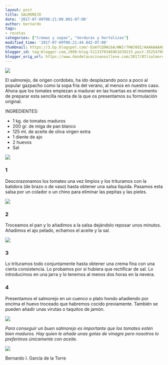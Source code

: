 ```yaml
---
layout: post
title: SALMOREJO
date: '2017-07-09T06:21:00.001-07:00'
author: bernardo
tags:
- recetas
categories: ["Cremas y sopas", "Verduras y hortalizas"]
modified_time: '2017-07-09T06:21:44.042-07:00'
thumbnail: https://3.bp.blogspot.com/-Eom7CQ9Wi6A/WWIr7HWJ0OI/AAAAAAAADuM/F1azAxes4_Q615rTzz3ZZPyV7Lk4u139wCLcBGAs/s72-c/00.JPG
blogger_id: tag:blogger.com,1999:blog-5113370346961639215.post-3525470818166756554
blogger_orig_url: https://www.dondelacocinanoslleve.com/2017/07/salmorejo.html
---
```


![](https://3.bp.blogspot.com/-Eom7CQ9Wi6A/WWIr7HWJ0OI/AAAAAAAADuM/F1azAxes4_Q615rTzz3ZZPyV7Lk4u139wCLcBGAs/s400/00.JPG)

  
El salmorejo, de origen cordobés, ha ido desplazando poco a poco al popular gazpacho como la sopa fría del verano, al menos en nuestro caso. Ahora que los tomates empiezan a madurar en las huertas es el momento de preparar esta sencilla receta de la que os presentamos su formulación original.  

INGREDIENTES:
* 1 kg. de tomates maduros
* 200 gr. de miga de pan blanco
* 125 ml. de aceite de oliva virgen extra
* 1 diente de ajo
* 2 huevos
* Sal  

![](https://2.bp.blogspot.com/-Jm4s1ACiUyQ/WWIsR86KdZI/AAAAAAAADuQ/BsAgXbqV6cgoN8nDnXQQl_eQXGV3BK5mgCLcBGAs/s320/01.JPG)

  

### 1

Descorazonamos los tomates una vez limpios y los trituramos con la batidora (de brazo o de vaso) hasta obtener una salsa líquida. Pasamos esta salsa por un colador o un chino para eliminar las pepitas y las pieles.  

![](https://2.bp.blogspot.com/-lRw_oiGYnVY/WWIsi9qau8I/AAAAAAAADuU/RInXIM64rVosTlJbcICoGC_FX89VK-ongCLcBGAs/s320/02.JPG)

  

### 2

Troceamos el pan y lo añadimos a la salsa dejándolo reposar unos minutos. Añadimos el ajo pelado, echamos el aceite y la sal.  

![](https://2.bp.blogspot.com/-tlzppe2le5g/WWIs1XAM3FI/AAAAAAAADuY/OxfpkyATq9YHLg2_YlooVmcbVWYux7gbwCLcBGAs/s320/03.JPG)

  

### 3

Lo trituramos todo conjuntamente hasta obtener una crema fina con una cierta consistencia. Lo probamos por si hubiera que rectificar de sal. Lo introducimos en una jarra y lo tenemos al menos dos horas en la nevera.  

### 4

Presentamos el salmorejo en un cuenco o plato hondo añadiendo por encima el huevo troceado que habremos cocido previamente. También se pueden añadir unas virutas o taquitos de jamón.  

![](https://4.bp.blogspot.com/-TPszXt8-WM0/WWItJ2n4Z5I/AAAAAAAADuc/SSgpftX_IZs-p8tyKVG024aE4popppirACLcBGAs/s320/04.JPG)

  
_Para conseguir un buen salmorejo es importante que los tomates estén bien maduros. Hay quien le añade unas gotas de vinagre pero nosotros lo preferimos únicamente con aceite._

![](https://4.bp.blogspot.com/-z7cYlz5A8f0/WWItumhyu2I/AAAAAAAADug/seImDc_KVgI1YLfrp3-oXb_XRICKaqOZwCLcBGAs/s320/05.JPG)

  
  
Bernardo I. García de la Torre
